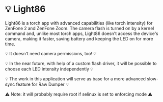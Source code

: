 # 💡 Light86
Light86 is a torch app with advanced capabilities (like torch intensity) for ZenFone 2 and ZenFone Zoom. The camera flash is turned on by a kernel command and, unlike most torch apps, Light86 doesn't access the device's camera, making it faster, saving battery and keeping the LED on for more time.

💡 It doesn't need camera permissions, too! 💡

💡 In the near future, with help of a custom flash driver, it will be possible to choose each LED intensity independently 💡

💡 The work in this application will serve as base for a more advanced slow-sync feature for Raw Dumper 💡

⚠️ Note: it will probably require root if selinux is set to enforcing mode ⚠️
